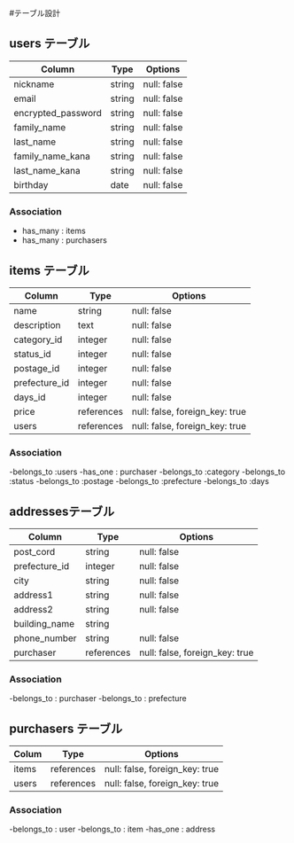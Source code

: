   #テーブル設計

  ## users テーブル

  | Column             | Type   | Options     |
  | ------------------ | ------ | ------------|
  | nickname           | string | null: false |
  | email              | string | null: false |
  | encrypted_password | string | null: false |
  | family_name        | string | null: false |
  | last_name          | string | null: false |
  | family_name_kana   | string | null: false |
  | last_name_kana     | string | null: false |
  | birthday           | date   | null: false |

  ### Association

  - has_many : items
  - has_many : purchasers

  ## items テーブル

  | Column       | Type       | Options                        |
  | ------------ | ---------- | ------------------------------ |
  | name         | string     | null: false                    |
  | description  | text       | null: false                    |
  | category_id  | integer    | null: false                    |
  | status_id    | integer    | null: false                    |
  | postage_id   | integer    | null: false                    |
  | prefecture_id| integer    | null: false                    |
  | days_id      | integer    | null: false                    |
  | price        | references | null: false, foreign_key: true |
  | users        | references | null: false, foreign_key: true |

  ### Association

  -belongs_to :users
  -has_one : purchaser
  -belongs_to :category
  -belongs_to :status
  -belongs_to :postage
  -belongs_to :prefecture
  -belongs_to :days

  ## addressesテーブル

  | Column           | Type       | Options                        |
  | ---------------- | ---------- | ------------------------------ |  
  | post_cord        | string     | null: false                    |
  | prefecture_id    | integer    | null: false                    |
  | city             | string     | null: false                    |
  | address1         | string     | null: false                    |
  | address2         | string     | null: false                    |
  | building_name    | string     |                                |
  | phone_number     | string     | null: false                    |
  | purchaser        | references | null: false, foreign_key: true |

  ### Association

  -belongs_to : purchaser
  -belongs_to : prefecture

  ## purchasers テーブル

  | Colum    | Type       | Options                       |
  | -------- | ---------- | ----------------------------- |
  | items    | references |null: false, foreign_key: true |
  | users    | references |null: false, foreign_key: true |

  ### Association

  -belongs_to : user
  -belongs_to : item
  -has_one : address
